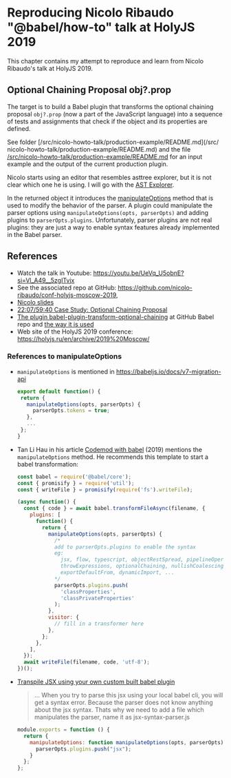 # Reproducing Nicolo Ribaudo  "@babel/how-to" talk at  HolyJS 2019

This chapter contains my attempt to reproduce and learn from Nicolo Ribaudo's talk at HolyJS 2019. 

## Optional Chaining Proposal obj?.prop

The target is to build a Babel plugin that transforms the optional chaining proposal `obj?.prop` (now a part of the JavaScript language) into a sequence of tests and assignments that check if the object and its properties are defined.

See folder
[/src/nicolo-howto-talk/production-example/README.md](/src/ nicolo-howto-talk/production-example/README.md) and the file
[/src/nicolo-howto-talk/production-example/README.md](/src/nicolo-howto-talk/production-example/README.md) for an input example and the output of the current production plugin.

Nicolo starts using an editor that resembles asttree explorer, but it is not clear which one he is using. I will go with the [AST Explorer](https://astexplorer.net/).

In the returned object it introduces the [manipulateOptions](https://github.com/ULL-ESIT-PL/babel-learning/blob/main/doc/nicolo-howto-talk/README.md#references-to-manipulateoptions) method that is used to modify the behavior of the parser. A plugin could manipulate the parser options using  `manipulateOptions(opts, parserOpts)` and adding plugins to `parserOpts.plugins`. Unfortunately, parser plugins are not real plugins: they are just a way to enable syntax features already implemented in the Babel parser.


## References

* Watch the talk in Youtube: https://youtu.be/UeVq_U5obnE?si=Vl_A49__5zgITvjx
* See the associated repo at GitHub: https://github.com/nicolo-ribaudo/conf-holyjs-moscow-2019, 
* [Nicolo slides](/pdfs/holyjs-2019-Nicolo_Ribaudo_babelhow-to.pdf)
* [22:07/59:40 Case Study: Optional Chaining Proposal](https://youtu.be/UeVq_U5obnE?t=1325)
* [The plugin babel-plugin-transform-optional-chaining](https://github.com/babel/babel/tree/main/packages/babel-plugin-transform-optional-chaining) at GitHub Babel repo and [the way it is used](https://babeljs.io/docs/babel-plugin-transform-optional-chaining)
* Web site of the HolyJS 2019 conference: https://holyjs.ru/en/archive/2019%20Moscow/


### References to manipulateOptions

* `manipulateOptions` is mentioned in https://babeljs.io/docs/v7-migration-api
  ```js
  export default function() {
   return {
     manipulateOptions(opts, parserOpts) {
       parserOpts.tokens = true;
     },
     ...
   };
  }
  ```
* Tan Li Hau in his article [Codemod with babel](https://lihautan.com/codemod-with-babel/) (2019) mentions the `manipulateOptions` method. He recommends this template to start a babel transformation:

  ```js
  const babel = require('@babel/core');
  const { promisify } = require('util');
  const { writeFile } = promisify(require('fs').writeFile);

  (async function() {
    const { code } = await babel.transformFileAsync(filename, {
      plugins: [
        function() {
          return {
            manipulateOptions(opts, parserOpts) {
              /*
              add to parserOpts.plugins to enable the syntax
              eg: 
                jsx, flow, typescript, objectRestSpread, pipelineOperator, 
                throwExpressions, optionalChaining, nullishCoalescingOperator, 
                exportDefaultFrom, dynamicImport, ...
              */
              parserOpts.plugins.push(
                'classProperties',
                'classPrivateProperties'
              );
            },
            visitor: {
              // fill in a transformer here
            },
          };
        },
      ],
    });
    await writeFile(filename, code, 'utf-8');
  })();
  ```
* [Transpile JSX using your own custom built babel plugin](https://dev.to/pulkitnagpal/transpile-jsx-using-your-own-custom-built-babel-plugin-4888)

  > ... When you try to parse this jsx using your local babel cli, you will get a syntax error. Because the parser does not know anything about the jsx syntax.
  > Thats why we need to add a file which manipulates the parser, name it as jsx-syntax-parser.js
  ```js
  module.exports = function () {
    return {
      manipulateOptions: function manipulateOptions(opts, parserOpts) {
        parserOpts.plugins.push("jsx");
      }
    };
  };
```